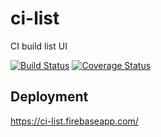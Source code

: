 # ci-list
CI build list UI

[![Build Status](https://travis-ci.org/alexey-ernest/ci-list.svg?branch=master)](https://travis-ci.org/alexey-ernest/ci-list)
[![Coverage Status](https://coveralls.io/repos/github/alexey-ernest/ci-list/badge.svg?branch=master)](https://coveralls.io/github/alexey-ernest/ci-list?branch=master)

## Deployment
https://ci-list.firebaseapp.com/
